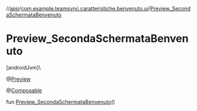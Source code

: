 //[app](../../index.md)/[com.example.teamsync.caratteristiche.benvenuto.ui](index.md)/[Preview_SecondaSchermataBenvenuto](-preview_-seconda-schermata-benvenuto.md)

# Preview_SecondaSchermataBenvenuto

[androidJvm]\

@[Preview](https://developer.android.com/reference/kotlin/androidx/compose/ui/tooling/preview/Preview.html)

@[Composable](https://developer.android.com/reference/kotlin/androidx/compose/runtime/Composable.html)

fun [Preview_SecondaSchermataBenvenuto](-preview_-seconda-schermata-benvenuto.md)()
